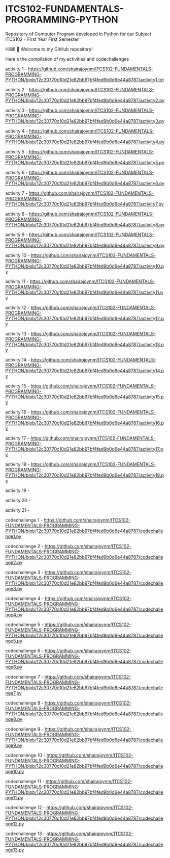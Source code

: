 # ITCS102-FUNDAMENTALS-PROGRAMMING-PYTHON
Repository of Computer Program developed in Python for our Subject ITCS102 - First Year First Semester

Hiiiii! 👋 Welcome to my GitHub repository!

Here's the compilation of my activities and codechallenges

activity 1 - https://github.com/shairajoynm/ITCS102-FUNDAMENTALS-PROGRAMMING-PYTHON/blob/12c30770c10d21e82bb97bf4fed9b0d6e44a8787/activity1.txt

activity 2 - https://github.com/shairajoynm/ITCS102-FUNDAMENTALS-PROGRAMMING-PYTHON/blob/12c30770c10d21e82bb97bf4fed9b0d6e44a8787/activity2.py

activity 3 - https://github.com/shairajoynm/ITCS102-FUNDAMENTALS-PROGRAMMING-PYTHON/blob/12c30770c10d21e82bb97bf4fed9b0d6e44a8787/activity3.py

activity 4 - https://github.com/shairajoynm/ITCS102-FUNDAMENTALS-PROGRAMMING-PYTHON/blob/12c30770c10d21e82bb97bf4fed9b0d6e44a8787/activity4.py

activity 5 - https://github.com/shairajoynm/ITCS102-FUNDAMENTALS-PROGRAMMING-PYTHON/blob/12c30770c10d21e82bb97bf4fed9b0d6e44a8787/activity5.py

activity 6 - https://github.com/shairajoynm/ITCS102-FUNDAMENTALS-PROGRAMMING-PYTHON/blob/12c30770c10d21e82bb97bf4fed9b0d6e44a8787/activity6.py

activity 7 - https://github.com/shairajoynm/ITCS102-FUNDAMENTALS-PROGRAMMING-PYTHON/blob/12c30770c10d21e82bb97bf4fed9b0d6e44a8787/activity7.py

activity 8 - https://github.com/shairajoynm/ITCS102-FUNDAMENTALS-PROGRAMMING-PYTHON/blob/12c30770c10d21e82bb97bf4fed9b0d6e44a8787/activity8.py

activity 9 - https://github.com/shairajoynm/ITCS102-FUNDAMENTALS-PROGRAMMING-PYTHON/blob/12c30770c10d21e82bb97bf4fed9b0d6e44a8787/activity9.py

activity 10 - https://github.com/shairajoynm/ITCS102-FUNDAMENTALS-PROGRAMMING-PYTHON/blob/12c30770c10d21e82bb97bf4fed9b0d6e44a8787/activity10.py

activity 11 - https://github.com/shairajoynm/ITCS102-FUNDAMENTALS-PROGRAMMING-PYTHON/blob/12c30770c10d21e82bb97bf4fed9b0d6e44a8787/activity11.py

activity 12 - https://github.com/shairajoynm/ITCS102-FUNDAMENTALS-PROGRAMMING-PYTHON/blob/12c30770c10d21e82bb97bf4fed9b0d6e44a8787/activity12.py

activity 13 - https://github.com/shairajoynm/ITCS102-FUNDAMENTALS-PROGRAMMING-PYTHON/blob/12c30770c10d21e82bb97bf4fed9b0d6e44a8787/activity13.py

activity 14 - https://github.com/shairajoynm/ITCS102-FUNDAMENTALS-PROGRAMMING-PYTHON/blob/12c30770c10d21e82bb97bf4fed9b0d6e44a8787/activity14.py

activity 15 - https://github.com/shairajoynm/ITCS102-FUNDAMENTALS-PROGRAMMING-PYTHON/blob/12c30770c10d21e82bb97bf4fed9b0d6e44a8787/activity15.py

activity 16 - https://github.com/shairajoynm/ITCS102-FUNDAMENTALS-PROGRAMMING-PYTHON/blob/12c30770c10d21e82bb97bf4fed9b0d6e44a8787/activity16.py

activity 17 - https://github.com/shairajoynm/ITCS102-FUNDAMENTALS-PROGRAMMING-PYTHON/blob/12c30770c10d21e82bb97bf4fed9b0d6e44a8787/activity17.py

activity 18 - https://github.com/shairajoynm/ITCS102-FUNDAMENTALS-PROGRAMMING-PYTHON/blob/12c30770c10d21e82bb97bf4fed9b0d6e44a8787/activity18.py

activity 19 - 

activity 20 - 

activity 21 - 

codechallenge 1 - https://github.com/shairajoynm/ITCS102-FUNDAMENTALS-PROGRAMMING-PYTHON/blob/12c30770c10d21e82bb97bf4fed9b0d6e44a8787/codechallenge1.py

codechallenge 2 - https://github.com/shairajoynm/ITCS102-FUNDAMENTALS-PROGRAMMING-PYTHON/blob/12c30770c10d21e82bb97bf4fed9b0d6e44a8787/codechallenge2.py

codechallenge 3 - https://github.com/shairajoynm/ITCS102-FUNDAMENTALS-PROGRAMMING-PYTHON/blob/12c30770c10d21e82bb97bf4fed9b0d6e44a8787/codechallenge3.py

codechallenge 4 - https://github.com/shairajoynm/ITCS102-FUNDAMENTALS-PROGRAMMING-PYTHON/blob/12c30770c10d21e82bb97bf4fed9b0d6e44a8787/codechallenge4.py

codechallenge 5 - https://github.com/shairajoynm/ITCS102-FUNDAMENTALS-PROGRAMMING-PYTHON/blob/12c30770c10d21e82bb97bf4fed9b0d6e44a8787/codechallenge5.py

codechallenge 6 - https://github.com/shairajoynm/ITCS102-FUNDAMENTALS-PROGRAMMING-PYTHON/blob/12c30770c10d21e82bb97bf4fed9b0d6e44a8787/codechallenge6.py

codechallenge 7 - https://github.com/shairajoynm/ITCS102-FUNDAMENTALS-PROGRAMMING-PYTHON/blob/12c30770c10d21e82bb97bf4fed9b0d6e44a8787/codechallenge7.py

codechallenge 8 - https://github.com/shairajoynm/ITCS102-FUNDAMENTALS-PROGRAMMING-PYTHON/blob/12c30770c10d21e82bb97bf4fed9b0d6e44a8787/codechallenge8.py

codechallenge 9 - https://github.com/shairajoynm/ITCS102-FUNDAMENTALS-PROGRAMMING-PYTHON/blob/12c30770c10d21e82bb97bf4fed9b0d6e44a8787/codechallenge9.py

codechallenge 10 - https://github.com/shairajoynm/ITCS102-FUNDAMENTALS-PROGRAMMING-PYTHON/blob/12c30770c10d21e82bb97bf4fed9b0d6e44a8787/codechallenge10.py

codechallenge 11 - https://github.com/shairajoynm/ITCS102-FUNDAMENTALS-PROGRAMMING-PYTHON/blob/12c30770c10d21e82bb97bf4fed9b0d6e44a8787/codechallenge11.py

codechallenge 12 - https://github.com/shairajoynm/ITCS102-FUNDAMENTALS-PROGRAMMING-PYTHON/blob/12c30770c10d21e82bb97bf4fed9b0d6e44a8787/codechallenge12.py

codechallenge 13 - https://github.com/shairajoynm/ITCS102-FUNDAMENTALS-PROGRAMMING-PYTHON/blob/12c30770c10d21e82bb97bf4fed9b0d6e44a8787/codechallenge13.py
	
